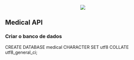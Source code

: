 <p align="center"><img src="https://laravel.com/assets/img/components/logo-laravel.svg"></p>


## Medical API

### Criar o banco de dados

CREATE DATABASE medical CHARACTER SET utf8 COLLATE utf8_general_ci;
